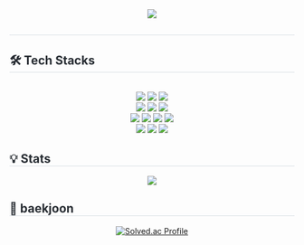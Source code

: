 <div align= "center">
    <img src="https://capsule-render.vercel.app/api?type=waving&color=auto&height=180&text=gsilver7&animation=fadeIn&fontColor=000000&fontSize=50" />
    </div>
    <div style="text-align: left;"> 
    <h2 style="border-bottom: 1px solid #d8dee4; color: #282d33;">  </h2>  
    <div style="font-weight: 700; font-size: 15px; text-align: left; color: #282d33;">  </div> 
    </div>
    <div style="text-align: left;">
    <h2 style="border-bottom: 1px solid #d8dee4; color: #282d33;"> 🛠️ Tech Stacks </h2> <br> 
    <div  align= "center"> <img src="https://img.shields.io/badge/Javascript-F7DF1E?style=plastic&logo=Javascript&logoColor=white">
          <img src="https://img.shields.io/badge/ReactNative-61DAFB?style=plastic&logo=React&logoColor=white">
          <img src="https://img.shields.io/badge/React-61DAFB?style=plastic&logo=React&logoColor=white">
          <br/><img src="https://img.shields.io/badge/Node.js-339933?style=plastic&logo=Node.js&logoColor=white">
         <img src="https://img.shields.io/badge/Spring-6DB33F?style=plastic&logo=Spring&logoColor=white">  
<img src="https://img.shields.io/badge/NestJS-E0234E?style=plastic&logo=NestJS&logoColor=white">
          <br/><img src="https://img.shields.io/badge/C-A8B9CC?style=plastic&logo=C&logoColor=white">
<img src="https://img.shields.io/badge/Python-3776AB?style=plastic&logo=Python&logoColor=white">
          <img src="https://img.shields.io/badge/Java-007396?style=plastic&logo=Java&logoColor=white">
           <img src="https://img.shields.io/badge/kotlin-7F52FF?style=plastic&logo=kotlin&logoColor=white">
          <br/> <img src="https://img.shields.io/badge/Docker-2496ED?style=plastic&logo=Docker&logoColor=white">
          <img src="https://img.shields.io/badge/MySQL-4479A1?style=plastic&logo=MySQL&logoColor=white">
          <img src="https://img.shields.io/badge/PyTorch-EE4C2C?style=plastic&logo=PyTorch&logoColor=white">
          <br/></div>
    </div>
    <h2 style="border-bottom: 1px solid #d8dee4; color: #282d33;"> 💡 Stats </h2> <div align= "center">  <img src="https://github-readme-stats.vercel.app/api/top-langs/?username=gsilver7&layout=compact&bg_color=180,000000,&title_color=000000&text_color=000000"
          /> </div> 
    </div>


<h2 style="border-bottom: 1px solid #d8dee4; color: #282d33;"> 🏅 baekjoon </h2> <div align= "center">
    
[![Solved.ac Profile](http://mazassumnida.wtf/api/v2/generate_badge?boj=kmjmath002)](https://solved.ac/kmjmath002/)

</div> 
    </div>
